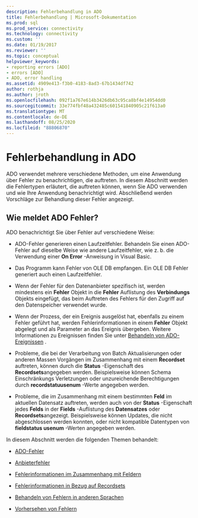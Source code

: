 ```yaml
---
description: Fehlerbehandlung in ADO
title: Fehlerbehandlung | Microsoft-Dokumentation
ms.prod: sql
ms.prod_service: connectivity
ms.technology: connectivity
ms.custom: ''
ms.date: 01/19/2017
ms.reviewer: ''
ms.topic: conceptual
helpviewer_keywords:
- reporting errors [ADO]
- errors [ADO]
- ADO, error handling
ms.assetid: 4909e413-f3b0-4183-8ad3-67b1434df742
author: rothja
ms.author: jroth
ms.openlocfilehash: 092f1a767e614b3426db63c95ca8bf4e14954dd0
ms.sourcegitcommit: 33e774fbf48a432485c601541840905c21f613a0
ms.translationtype: MT
ms.contentlocale: de-DE
ms.lasthandoff: 08/25/2020
ms.locfileid: "88806870"
---
```

# <a name="error-handling-in-ado"></a>Fehlerbehandlung in ADO
ADO verwendet mehrere verschiedene Methoden, um eine Anwendung über Fehler zu benachrichtigen, die auftreten. In diesem Abschnitt werden die Fehlertypen erläutert, die auftreten können, wenn Sie ADO verwenden und wie Ihre Anwendung benachrichtigt wird. Abschließend werden Vorschläge zur Behandlung dieser Fehler angezeigt.  
  
## <a name="how-does-ado-report-errors"></a>Wie meldet ADO Fehler?  
 ADO benachrichtigt Sie über Fehler auf verschiedene Weise:  
  
-   ADO-Fehler generieren einen Laufzeitfehler. Behandeln Sie einen ADO-Fehler auf dieselbe Weise wie andere Laufzeitfehler, wie z. b. die Verwendung einer **On Error** -Anweisung in Visual Basic.  
  
-   Das Programm kann Fehler von OLE DB empfangen. Ein OLE DB Fehler generiert auch einen Laufzeitfehler.  
  
-   Wenn der Fehler für den Datenanbieter spezifisch ist, werden mindestens ein **Fehler** Objekt in die **Fehler** Auflistung des **Verbindungs** Objekts eingefügt, das beim Auftreten des Fehlers für den Zugriff auf den Datenspeicher verwendet wurde.  
  
-   Wenn der Prozess, der ein Ereignis ausgelöst hat, ebenfalls zu einem Fehler geführt hat, werden Fehlerinformationen in einem **Fehler** Objekt abgelegt und als Parameter an das Ereignis übergeben. Weitere Informationen zu Ereignissen finden Sie unter [Behandeln von ADO-Ereignissen](./handling-ado-events.md) .  
  
-   Probleme, die bei der Verarbeitung von Batch Aktualisierungen oder anderen Massen Vorgängen im Zusammenhang mit einem **Recordset** auftreten, können durch die **Status** -Eigenschaft des **Recordsets**angegeben werden. Beispielsweise können Schema Einschränkungs Verletzungen oder unzureichende Berechtigungen durch **recordstatuusenum** -Werte angegeben werden.  
  
-   Probleme, die im Zusammenhang mit einem bestimmten **Feld** im aktuellen Datensatz auftreten, werden auch von der **Status** -Eigenschaft jedes **Felds** in der **Fields** -Auflistung des **Datensatzes** oder **Recordsets**angezeigt. Beispielsweise können Updates, die nicht abgeschlossen werden konnten, oder nicht kompatible Datentypen von **fieldstatus usenum** -Werten angegeben werden.  
  
 In diesem Abschnitt werden die folgenden Themen behandelt:  
  
-   [ADO-Fehler](./ado-errors.md)  
  
-   [Anbieterfehler](./provider-errors.md)  
  
-   [Fehlerinformationen im Zusammenhang mit Feldern](./field-related-error-information.md)  
  
-   [Fehlerinformationen in Bezug auf Recordsets](./recordset-related-error-information.md)  
  
-   [Behandeln von Fehlern in anderen Sprachen](./handling-errors-in-other-languages.md)  
  
-   [Vorhersehen von Fehlern](./anticipating-errors.md)
